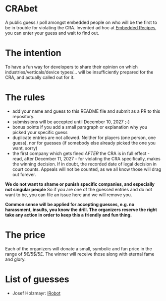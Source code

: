 # CRAbet
A public guess / poll amongst embedded people on who will be the first to be in trouble for violating the CRA.
Invented ad hoc at [Embedded Recipes](https://embedded-recipes.org/2025/), you can enter your guess and wait to find out.

# The intention

To have a fun way for developers to share their opinion on which industries/verticals/device types/... will be insufficiently prepared for the CRA, and actually called out for it.

# The rules

- add your name and guess to this README file and submit as a PR to this repository.
- submissions will be accepted until December 10, 2027 ;-)
- bonus points if you add a small paragraph or explanation why you picked your specific guess
- duplicate entries are not allowed. Neither for players (one person, one guess), nor for guesses (if somebody else already picked the one you want, sorry)
- the first company which gets fined *AFTER* the CRA is in full effect - read, after December 11, 2027 - for violating the CRA specifically, makes the winning decision. If in doubt, the recorded date of legal decision in court counts. Appeals will not be counted, as we all know those will drag out forever.

**We do not want to shame or punish specific companies, and especially not singular people**
So if you are one of the guessed entries and do not want to be, you can file an issue here and we will remove you.

**Common sense will be applied for accepting guesses, e.g. no harassment, insults, you know the drill. The organizers reserve the right take any action in order to keep this a friendly and fun thing.**

# The price

Each of the organizers will donate a small, symbolic and fun price in the range of 5€/5$/5£. The winner will receive those along with eternal fame and glory.

# List of guesses

- Josef Holzmayr: [IRobot](https://www.irobot.com)
